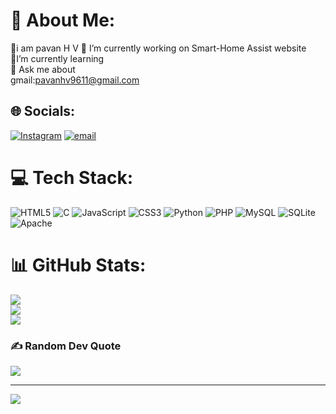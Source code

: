# 💫 About Me:
💫i am pavan H V
🔭 I’m currently working on Smart-Home Assist website<br>
🌱I’m currently learning<br>
💬 Ask me about<br>
gmail:pavanhv9611@gmail.com


## 🌐 Socials:
[![Instagram](https://img.shields.io/badge/Instagram-%23E4405F.svg?logo=Instagram&logoColor=white)](https://instagram.com/itz_me_pavan__07) [![email](https://img.shields.io/badge/Email-D14836?logo=gmail&logoColor=white)](mailto:pavanhv9611@gmail.com) 

# 💻 Tech Stack:
![HTML5](https://img.shields.io/badge/html5-%23E34F26.svg?style=flat-square&logo=html5&logoColor=white) ![C](https://img.shields.io/badge/c-%2300599C.svg?style=flat-square&logo=c&logoColor=white) ![JavaScript](https://img.shields.io/badge/javascript-%23323330.svg?style=flat-square&logo=javascript&logoColor=%23F7DF1E) ![CSS3](https://img.shields.io/badge/css3-%231572B6.svg?style=flat-square&logo=css3&logoColor=white) ![Python](https://img.shields.io/badge/python-3670A0?style=flat-square&logo=python&logoColor=ffdd54) ![PHP](https://img.shields.io/badge/php-%23777BB4.svg?style=flat-square&logo=php&logoColor=white) ![MySQL](https://img.shields.io/badge/mysql-4479A1.svg?style=flat-square&logo=mysql&logoColor=white) ![SQLite](https://img.shields.io/badge/sqlite-%2307405e.svg?style=flat-square&logo=sqlite&logoColor=white) ![Apache](https://img.shields.io/badge/apache-%23D42029.svg?style=flat-square&logo=apache&logoColor=white)
# 📊 GitHub Stats:
![](https://github-readme-stats.vercel.app/api?username=Pavan-H-V&theme=radical&hide_border=false&include_all_commits=false&count_private=false)<br/>
![](https://nirzak-streak-stats.vercel.app/?user=Pavan-H-V&theme=radical&hide_border=false)<br/>
![](https://github-readme-stats.vercel.app/api/top-langs/?username=Pavan-H-V&theme=radical&hide_border=false&include_all_commits=false&count_private=false&layout=compact)

### ✍️ Random Dev Quote
![](https://quotes-github-readme.vercel.app/api?type=horizontal&theme=radical)

---
[![](https://visitcount.itsvg.in/api?id=Pavan-H-V&icon=0&color=0)](https://visitcount.itsvg.in)

<!-- Proudly created with GPRM ( https://gprm.itsvg.in ) -->
